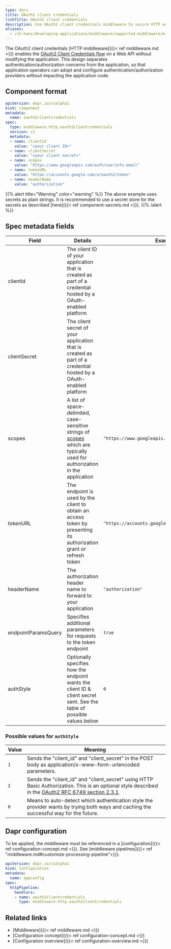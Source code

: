 ```yaml
---
type: docs
title: OAuth2 client credentials
linkTitle: OAuth2 client credentials
description: Use OAuth2 client credentials middleware to secure HTTP endpoints
aliases:
  - /zh-hans/developing-applications/middleware/supported-middleware/middleware-oauth2clientcredentials/
---
```


The OAuth2 client credentials [HTTP middleware]({{< ref middleware.md >}}) enables the [OAuth2 Client Credentials flow](https://tools.ietf.org/html/rfc6749#section-4.4) on a Web API without modifying the application. This design separates authentication/authorization concerns from the application, so that application operators can adopt and configure authentication/authorization providers without impacting the application code.

## Component format

```yaml
apiVersion: dapr.io/v1alpha1
kind: Component
metadata:
  name: oauth2clientcredentials
spec:
  type: middleware.http.oauth2clientcredentials
  version: v1
  metadata:
  - name: clientId
    value: "<your client ID>"
  - name: clientSecret
    value: "<your client secret>"
  - name: scopes
    value: "https://www.googleapis.com/auth/userinfo.email"
  - name: tokenURL
    value: "https://accounts.google.com/o/oauth2/token"
  - name: headerName
    value: "authorization"
```

{{% alert title="Warning" color="warning" %}}
The above example uses secrets as plain strings. It is recommended to use a secret store for the secrets as described [here]({{< ref component-secrets.md >}}).
{{% /alert %}}

## Spec metadata fields

| Field               | Details                                                                                                                                                                      | Example                                            |
| ------------------- | ---------------------------------------------------------------------------------------------------------------------------------------------------------------------------- | -------------------------------------------------- |
| clientId            | The client ID of your application that is created as part of a credential hosted by a OAuth-enabled platform                                                                 |                                                    |
| clientSecret        | The client secret of your application that is created as part of a credential hosted by a OAuth-enabled platform                                                             |                                                    |
| scopes              | A list of space-delimited, case-sensitive strings of [scopes](https://tools.ietf.org/html/rfc6749#section-3.3) which are typically used for authorization in the application | `"https://www.googleapis.com/auth/userinfo.email"` |
| tokenURL            | The endpoint is used by the client to obtain an access token by presenting its authorization grant or refresh token                                                          | `"https://accounts.google.com/o/oauth2/token"`     |
| headerName          | The authorization header name to forward to your application                                                                                                                 | `"authorization"`                                  |
| endpointParamsQuery | Specifies additional parameters for requests to the token endpoint                                                                                                           | `true`                                             |
| authStyle           | Optionally specifies how the endpoint wants the client ID & client secret sent. See the table of possible values below                   | `0`                                                |

### Possible values for `authStyle`

| Value | Meaning                                                                                                                                                                                                                                                                                                            |
| ----- | ------------------------------------------------------------------------------------------------------------------------------------------------------------------------------------------------------------------------------------------------------------------------------------------------------------------ |
| `1`   | Sends the "client_id" and "client_secret" in the POST body as application/x-www-form-urlencoded parameters.                                                                                                                                              |
| `2`   | Sends the "client_id" and "client_secret" using HTTP Basic Authorization. This is an optional style described in the [OAuth2 RFC 6749 section 2.3.1](https://tools.ietf.org/html/rfc6749#section-2.3.1). |
| `0`   | Means to auto-detect which authentication style the provider wants by trying both ways and caching the successful way for the future.                                                                                                                                                              |

## Dapr configuration

To be applied, the middleware must be referenced in a [configuration]({{< ref configuration-concept.md >}}). See [middleware pipelines]({{< ref "middleware.md#customize-processing-pipeline">}}).

```yaml
apiVersion: dapr.io/v1alpha1
kind: Configuration
metadata:
  name: appconfig
spec:
  httpPipeline:
    handlers:
    - name: oauth2clientcredentials
      type: middleware.http.oauth2clientcredentials
```

## Related links

- [Middleware]({{< ref middleware.md >}})
- [Configuration concept]({{< ref configuration-concept.md >}})
- [Configuration overview]({{< ref configuration-overview.md >}})
